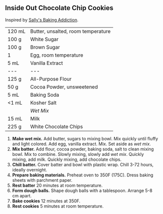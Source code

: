 ## Inside Out Chocolate Chip Cookies

Inspired by [Sally's Baking Addiction](https://sallysbakingaddiction.com/inside-out-chocolate-chip-cookies/print-recipe/76469/).

|||
|:--|:--|
| 120 mL | Butter, unsalted, room temperature
| 100 g  | White Sugar
| 100 g  | Brown Sugar
| 1      | Egg, room temperature
| 5 mL   | Vanilla Extract
| ---    | ---
| 125 g  | All-Purpose Flour
| 50 g   | Cocoa Powder, unsweetened
| 5 mL   | Baking Soda
| <1 mL  | Kosher Salt
|        | *Wet Mix*
| 15 mL  | Milk
| 225 g  | White Chocolate Chips

1. **Make wet mix.** Add butter, sugars to mixing bowl. Mix quickly until fluffy and light colored. Add egg, vanilla extract. Mix. Set aside as *wet mix*.
2. **Mix batter.** Add flour, cocoa powder, baking soda, salt to clean mixing bowl. Mix to combine. Slowly mixing, slowly add *wet mix*. Quickly mixing, add milk. Quickly mixing, add chocolate chips.
3. **Chill batter.** Cover batter and bowl with plastic wrap. Chill 3-72 hours, ideally overnight.
4. **Prepare baking materials.** Preheat oven to 350F (175C). Dress baking sheets with parchment paper.
5. **Rest batter** 20 minutes at room temperature.
6. **Form dough balls.** Shape dough balls with a tablespoon. Arrange 5-8 cm apart.
7. **Bake cookies** 12 minutes at 350F.
8. **Rest cookies** 5 minutes at room temperature.
